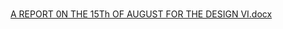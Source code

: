 #
[A REPORT 0N THE 15Th OF AUGUST  FOR THE DESIGN  VI.docx](https://github.com/user-attachments/files/22412014/A.REPORT.0N.THE.15Th.OF.AUGUST.FOR.THE.DESIGN.VI.docx)
